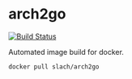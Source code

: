 # arch2go

[![Build Status](https://travis-ci.org/sebastianlach/arch2go.svg?branch=master)](https://travis-ci.org/sebastianlach/arch2go)

Automated image build for docker.

```shell
docker pull slach/arch2go
```
